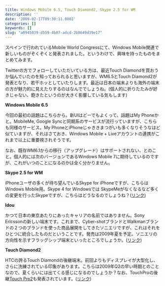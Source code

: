 ```yaml
---
title: Windows Mobile 6.5, Touch Diamond2, Skype 2.5 for WM
description: ''
date: '2009-02-17T09:30:11.000Z'
categories: []
keywords: []
slug: "a0945039-d559-4b87-adcd-2b8649d39e17"
---
```

スペインで行われているMobile World Congressにて、Windows Mobile関連で新しいものがぞくぞくと発表されました。というわけで、興味を持ったものをまとめてみます。

Twitterの方でフォローしていただいている方は、最近Touch Diamondを買おうか悩んでいたのを知っておられると思いますが、WM6.5とTouch Diamond2が発表となり、若干ホッとしていたりします。最近は日本の端末よりも海外の端末の方が魅力的に見えたりするのはなんででしょうね。(個人的に折りたたみが好きじゃない、飽きたというのが大きく影響している気もします)

**Windows Mobile 6.5**

今回の最初の話題はこちらから。新UIはどーでもよくって、話題はMy Phoneかと。MobileMe, Google Syncと同期系のサービスが流行っていますが、こちらも同様のサービス。My PhoneとiPhoneじゃききまつがいも多くなりそうなほど似ていますが、それはさておき、Windows Mobile + Liveアカウントの連携がこれまで以上に重要視されそうです。

なお、既存WM6.1からの移行（アップグレード）はサポートされない、とのこと。個人的には次のバージョンであるWindows Mobile 7に期待しているのですが、これがいつのことになるのかは全く分かりません。

**Skype 2.5 for WM**

iPhoneユーザの多くが待ち望んでいるSkype for iPhoneですが、こちらはWindows Mobile用。Skype 4 for Windowsでは SkypeMeがなくなるなど多くの変更を行ったSkypeですが、こちらはどうなるのでしょうね？([リンク](http://share.skype.com/sites/en/2009/02/skype_for_windows_mobile_25_go.html))

**Idou**

かつて日本の東京あたりにあったキャリアの名前ではありません。Sony Ericssonの新しい端末です。これまで、Cyber-shotブランドとWalkmanブランドの２つのブランドを使った商品展開をしてきたソニエリですが、これはそれをひとつに統合したものだということです。発売は2009年夏を予定。ソニエリの方向性を示すフラッグシップ端末といったところでしょうか。([リンク](http://www.sonyericsson.com/idou/))

**Touch Diamond2**

HTCの誇るTouch Diamondの後継端末。前回よりもディスプレイが大型化し、さらに洗練されている印象があります。こちらは2009年Q2の早い時期とのことなので、夏くらいには出てくる感じになるのでしょうか？なお、TouchProの後継[Touch Pro2](http://www.htc.com/www/product/touchpro2/)も発表されています。([リンク](http://www.htc.com/www/product/touchdiamond2/))